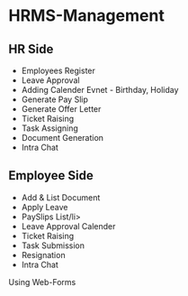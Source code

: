 # HRMS-Management
<div>
<h2>HR Side</h2>
<ul>
  <li>Employees Register</li>
  <li>Leave Approval</li>
  <li>Adding Calender Evnet - Birthday, Holiday</li>
  <li>Generate Pay Slip</li>
  <li>Generate Offer Letter</li>
  <li>Ticket Raising</li>
  <li>Task Assigning</li>
   <li>Document Generation</li>
   <li>Intra Chat</li>
</ul>
</div>
<div>
<h2>Employee Side</h2>
<ul>
  <li>Add & List Document</li>
  <li>Apply Leave</li>
  <li>PaySlips List/li>
  <li>Leave Approval Calender</li>
  <li>Ticket Raising</li>
  <li>Task Submission</li>
  <li>Resignation</li>
  <li>Intra Chat</li>
</ul>
</div>
Using Web-Forms 
